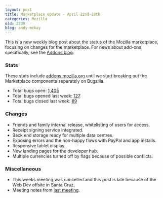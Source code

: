 ```yaml
---
layout: post
title: Marketplace update - April 22nd-28th
categories: Mozilla
old: 2339
blog: andy-mckay
---
```

<p>This is a new weekly blog post about the status of the Mozilla marketplace, focusing on changes for the marketplace. For news about add-ons specifically, see the <a href="http://blog.mozilla.org/addons/">Addons blog</a>.</p>
<h3>Stats</h3>
<p>These stats include <a href="https://addons.mozilla.org">addons.mozilla.org</a> until we start breaking out the Marketplace components separately on Bugzilla.</p>
<ul>
<li>Total bugs open: <a href="https://bugzilla.mozilla.org/buglist.cgi?bug_status=UNCONFIRMED&bug_status=NEW&bug_status=ASSIGNED&bug_status=REOPENED&product=addons.mozilla.org">1,405</a></li>
<li>Total bugs opened last week: <a href="https://bugzilla.mozilla.org/buglist.cgi?chfieldto=2012-04-21&chfield=[Bug%20creation]&chfieldfrom=2012-04-15&product=addons.mozilla.org">127</a></li>
<li>Total bugs closed last week: <a href="https://bugzilla.mozilla.org/buglist.cgi?chfieldto=2012-04-21;chfield=resolution;chfieldfrom=2012-04-15;chfieldvalue=FIXED;product=addons.mozilla.org">89</a></li>
</ul>
<h3>Changes</h3>
<ul>
<li>Friends and family internal release, whitelisting of users for access.</li>
<li>Receipt signing service integrated.</li>
<li>Back end storage ready for multiple data centres.</li>
<li>Exposing errors and the non-happy flows with PayPal and app installs.</li>
<li>Responsive tablet display.</li>
<li>New landing pages for the developer hub.</li>
<li>Multiple currencies turned off by flags because of possible conflicts.</li>
</ul>
<h3>Miscellaneous</h3>
<ul>
<li>This weeks meeting was cancelled and this post is late because of the Web Dev offsite in Santa Cruz.</li>
<li>Meeting notes from <a href="https://wiki.mozilla.org/AMO:Meeting_Notes">last meeting</a>.</li>
</ul>
